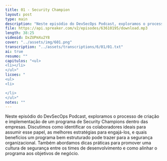 ```yaml
---
title: 01 - Security Champion
layout: post
type: main
description: "Neste episódio do DevSecOps Podcast, exploramos o processo de criação e implementação de um programa de Security Champions dentro das empresas. Discutimos como identificar os colaboradores ideais para assumir esse papel, as melhores estratégias para engajá-los, e quais benefícios um programa bem estruturado pode trazer para a segurança organizacional. Também abordamos dicas práticas para promover uma cultura de segurança entre os times de desenvolvimento e como alinhar o programa aos objetivos de negócio."
file: https://api.spreaker.com/v2/episodes/63610195/download.mp3
length: 38:25
videoid: DxZUPmXu2Y8
cover: "../assets/img/601.png"
transcription: "../assets/transcriptions/6/01/01.txt"
ai: true
resumo: ""
capitulos: "<ul>
<li></li>
</ul>"
licoes: "
<ul>
<li>

</li>
</ul>"
notes: ""
---
```


Neste episódio do DevSecOps Podcast, exploramos o processo de criação e implementação de um programa de Security Champions dentro das empresas. Discutimos como identificar os colaboradores ideais para assumir esse papel, as melhores estratégias para engajá-los, e quais benefícios um programa bem estruturado pode trazer para a segurança organizacional. Também abordamos dicas práticas para promover uma cultura de segurança entre os times de desenvolvimento e como alinhar o programa aos objetivos de negócio.
